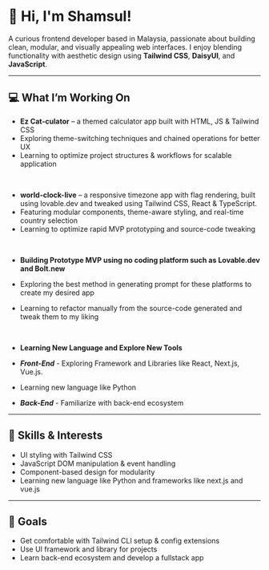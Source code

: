 # 👋 Hi, I'm Shamsul!

A curious frontend developer based in Malaysia, passionate about building clean, modular, and visually appealing web interfaces. I enjoy blending functionality with aesthetic design using **Tailwind CSS**, **DaisyUI**, and **JavaScript**.

---

## 💻 What I’m Working On

-  **Ez Cat-culator** – a themed calculator app built with HTML, JS & Tailwind CSS
-  Exploring theme-switching techniques and chained operations for better UX
-  Learning to optimize project structures & workflows for scalable application
  
  <br>

-  **world-clock-live** –  a responsive timezone app with flag rendering, built using lovable.dev and tweaked using Tailwind CSS, React & TypeScript.
-  Featuring modular components, theme-aware styling, and real-time country selection
-  Learning to optimize rapid MVP prototyping and source-code tweaking
  
  <br>
  
- **Building Prototype MVP using no coding platform such as Lovable.dev and Bolt.new** 
- Exploring the best method in generating prompt for these platforms to create my desired app
- Learning to refactor manually from the source-code generated and tweak them to my liking
  
  <br>
  
- **Learning New Language and Explore New Tools**
- ***Front-End*** - Exploring Framework and Libraries like React, Next.js, Vue.js.
- Learning new language like Python
- ***Back-End*** - Familiarize with back-end ecosystem
---

## 🚀 Skills & Interests

- UI styling with Tailwind CSS 
- JavaScript DOM manipulation & event handling
- Component-based design for modularity
- Learning new language like Python and frameworks like next.js and vue.js

---

## 🌱 Goals

- Get comfortable with Tailwind CLI setup & config extensions
- Use UI framework and library for projects
- Learn back-end ecosystem and develop a fullstack app



<!--
**shamsul3226/shamsul3226** is a ✨ _special_ ✨ repository because its `README.md` (this file) appears on your GitHub profile.

Here are some ideas to get you started:

- 🔭 I’m currently working on ...
- 🌱 I’m currently learning ...
- 👯 I’m looking to collaborate on ...
- 🤔 I’m looking for help with ...
- 💬 Ask me about ...
- 📫 How to reach me: ...
- 😄 Pronouns: ...
- ⚡ Fun fact: ...
-->
